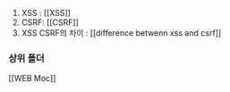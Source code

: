 1. XSS : [[XSS]]
2. CSRF: [[CSRF]]
3. XSS  CSRF의 차이 : [[difference betwenn xss and csrf]]






### 상위 폴더 
[[WEB Moc]]